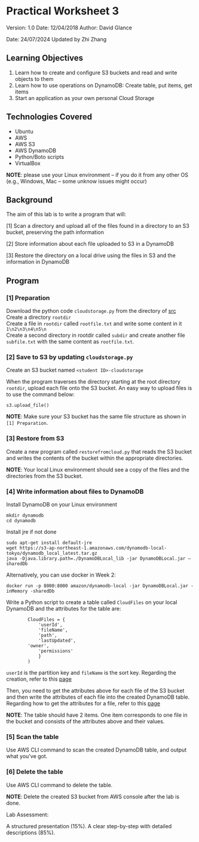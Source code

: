 # Practical Worksheet 3

Version: 1.0 Date: 12/04/2018 Author: David Glance

Date: 24/07/2024 Updated by Zhi Zhang

## Learning Objectives

1. Learn how to create and configure S3 buckets and read and write objects to them
2. Learn how to use operations on DynamoDB: Create table, put items, get items
3. Start an application as your own personal Cloud Storage

## Technologies Covered

* Ubuntu
* AWS
* AWS S3
* AWS DynamoDB
* Python/Boto scripts
* VirtualBox

**NOTE**: please use your Linux environment – if you do it from any other OS (e.g., Windows, Mac – some unknow issues might occur)

## Background

The aim of this lab is to write a program that will:

[1] Scan a directory and upload all of the files found in a directory to an S3 bucket, preserving the path information

[2] Store information about each file uploaded to S3 in a DynamoDB

[3] Restore the directory on a local drive using the files in S3 and the information in DynamoDB

## Program

### [1] Preparation

Download the python code `cloudstorage.py` from the directory of [src](https://github.com/zhangzhics/CITS5503_Sem2_2023/blob/master/Labs/src/cloudstorage.py) \
Create a directory `rootdir` \
Create a file in `rootdir` called `rootfile.txt` and write some content in it `1\n2\n3\n4\n5\n` \
Create a second directory in rootdir called `subdir` and create another file `subfile.txt` with the same content as `rootfile.txt`.

### [2] Save to S3 by updating `cloudstorage.py`

Create an S3 bucket named `<student ID>-cloudstorage`

When the program traverses the directory starting at the root directory `rootdir`, upload each file onto the S3 bucket. An easy way to upload files is to use the command below:

```
s3.upload_file()
```

**NOTE**: Make sure your S3 bucket has the same file structure as shown in `[1] Preparation`.

### [3] Restore from S3

Create a new program called `restorefromcloud.py` that reads the S3 bucket and writes the contents of the bucket within the appropriate directories. 

**NOTE**: Your local Linux environment should see a copy of the files and the directories from the S3 bucket.

### [4] Write information about files to DynamoDB

Install DynamoDB on your Linux environment

```
mkdir dynamodb
cd dynamodb
```

Install jre if not done

```
sudo apt-get install default-jre
wget https://s3-ap-northeast-1.amazonaws.com/dynamodb-local-tokyo/dynamodb_local_latest.tar.gz
java -Djava.library.path=./DynamoDBLocal_lib -jar DynamoDBLocal.jar –sharedDb
```

Alternatively, you can use docker in Week 2:
```
docker run -p 8000:8000 amazon/dynamodb-local -jar DynamoDBLocal.jar -inMemory -sharedDb
```

Write a Python script to create a table called `CloudFiles` on your local DynamoDB and the attributes for the table are:

```
        CloudFiles = {
            'userId',
            'fileName',
            'path',
            'lastUpdated',
	    'owner',
            'permissions'
            }
        )
```
`userId` is the partition key and `fileName` is the sort key. Regarding the creation, refer to this [page](https://boto3.amazonaws.com/v1/documentation/api/latest/reference/services/dynamodb.html)

Then, you need to get the attributes above for each file of the S3 bucket and then write the attributes of each file into the created DynamoDB table. Regarding how to get the attributes for a file, refer to this [page](https://boto3.amazonaws.com/v1/documentation/api/latest/reference/services/s3/client/get_bucket_acl.html)

**NOTE**: The table should have 2 items. One item corresponds to one file in the bucket and consists of the attributes above and their values. 

### [5] Scan the table

Use AWS CLI command to scan the created DynamoDB table, and output what you've got. 

### [6] Delete the table

Use AWS CLI command to delete the table.

**NOTE**: Delete the created S3 bucket from AWS console after the lab is done.

Lab Assessment:

A structured presentation (15%). A clear step-by-step with detailed descriptions (85%). 
